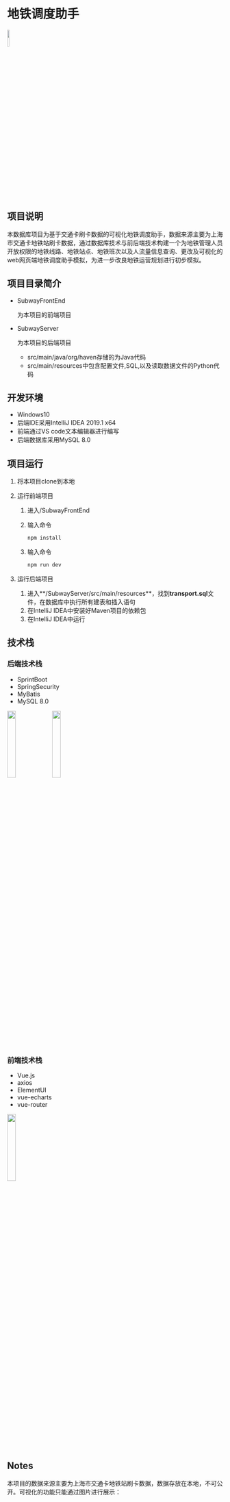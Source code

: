 # 地铁调度助手
<img src="https://upload.wikimedia.org/wikipedia/en/3/31/Shanghai_Metro_logo.svg" style="width:10%">

## 项目说明

本数据库项目为基于交通卡刷卡数据的可视化地铁调度助手，数据来源主要为上海市交通卡地铁站刷卡数据，通过数据库技术与前后端技术构建一个为地铁管理人员开放权限的地铁线路、地铁站点、地铁班次以及人流量信息查询、更改及可视化的web网页端地铁调度助手模拟，为进一步改良地铁运营规划进行初步模拟。

## 项目目录简介

-   SubwayFrontEnd

    为本项目的前端项目

-   SubwayServer

    为本项目的后端项目

    -   src/main/java/org/haven存储的为Java代码
    -   src/main/resources中包含配置文件,SQL,以及读取数据文件的Python代码

## 开发环境

-   Windows10
-   后端IDE采用IntelliJ IDEA 2019.1 x64
-   前端通过VS code文本编辑器进行编写
-   后端数据库采用MySQL 8.0

## 项目运行

1.  将本项目clone到本地

2.  运行前端项目

    1.  进入/SubwayFrontEnd

    2.  输入命令

        ```bash
        npm install 
        ```

    3.  输入命令

        ```bash
        npm run dev
        ```

3.  运行后端项目

    1.  进入**/SubwayServer/src/main/resources**，找到**transport.sql**文件，在数据库中执行所有建表和插入语句
    2.  在IntelliJ IDEA中安装好Maven项目的依赖包
    3.  在IntelliJ IDEA中运行

## 技术栈

### 后端技术栈

-   SprintBoot
-   SpringSecurity
-   MyBatis
-   MySQL 8.0

<img src="https://i2.wp.com/www.thecuriousdev.org/wp-content/uploads/2017/12/spring-boot-logo.png?w=600&ssl=1" style="width:20%">

<img src="https://upload.wikimedia.org/wikipedia/zh/6/62/MySQL.svg" style="width:20%">

### 前端技术栈

-   Vue.js
-   axios
-   ElementUI
-   vue-echarts
-   vue-router

<img src="https://vuejs.org/images/logo.png" style="width:20%">



## Notes

本项目的数据来源主要为上海市交通卡地铁站刷卡数据，数据存放在本地，不可公开。可视化的功能只能通过图片进行展示：







